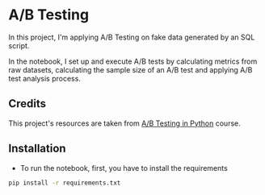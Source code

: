 # A/B Testing

In this project, I'm applying A/B Testing on fake data generated by an SQL script.

In the notebook, I set up and execute A/B tests by calculating metrics from raw datasets, calculating the sample size of an A/B test and applying A/B test analysis process.

## Credits

This project's resources are taken from [A/B Testing in Python](https://365datascience.com/courses/ab-testing-in-python/) course.


## Installation 

- To run the notebook, first, you have to install the requirements
```bash
pip install -r requirements.txt
```




 
